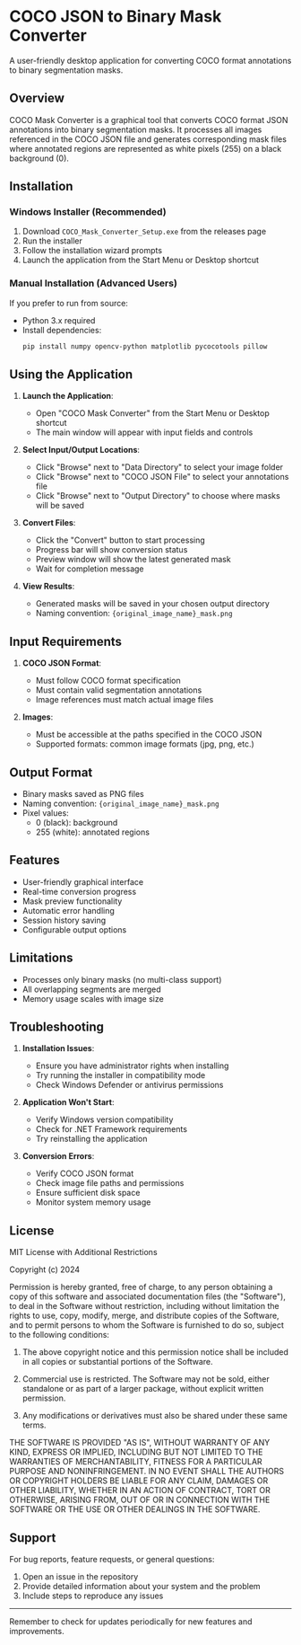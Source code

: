 # COCO JSON to Binary Mask Converter
A user-friendly desktop application for converting COCO format annotations to binary segmentation masks.

## Overview
COCO Mask Converter is a graphical tool that converts COCO format JSON annotations into binary segmentation masks. It processes all images referenced in the COCO JSON file and generates corresponding mask files where annotated regions are represented as white pixels (255) on a black background (0).

## Installation

### Windows Installer (Recommended)
1. Download `COCO_Mask_Converter_Setup.exe` from the releases page
2. Run the installer
3. Follow the installation wizard prompts
4. Launch the application from the Start Menu or Desktop shortcut

### Manual Installation (Advanced Users)
If you prefer to run from source:
- Python 3.x required
- Install dependencies:
  ```bash
  pip install numpy opencv-python matplotlib pycocotools pillow
  ```

## Using the Application

1. **Launch the Application**:
   - Open "COCO Mask Converter" from the Start Menu or Desktop shortcut
   - The main window will appear with input fields and controls

2. **Select Input/Output Locations**:
   - Click "Browse" next to "Data Directory" to select your image folder
   - Click "Browse" next to "COCO JSON File" to select your annotations file
   - Click "Browse" next to "Output Directory" to choose where masks will be saved

3. **Convert Files**:
   - Click the "Convert" button to start processing
   - Progress bar will show conversion status
   - Preview window will show the latest generated mask
   - Wait for completion message

4. **View Results**:
   - Generated masks will be saved in your chosen output directory
   - Naming convention: `{original_image_name}_mask.png`

## Input Requirements

1. **COCO JSON Format**:
   - Must follow COCO format specification
   - Must contain valid segmentation annotations
   - Image references must match actual image files

2. **Images**:
   - Must be accessible at the paths specified in the COCO JSON
   - Supported formats: common image formats (jpg, png, etc.)

## Output Format
- Binary masks saved as PNG files
- Naming convention: `{original_image_name}_mask.png`
- Pixel values:
  - 0 (black): background
  - 255 (white): annotated regions

## Features
- User-friendly graphical interface
- Real-time conversion progress
- Mask preview functionality
- Automatic error handling
- Session history saving
- Configurable output options

## Limitations
- Processes only binary masks (no multi-class support)
- All overlapping segments are merged
- Memory usage scales with image size

## Troubleshooting

1. **Installation Issues**:
   - Ensure you have administrator rights when installing
   - Try running the installer in compatibility mode
   - Check Windows Defender or antivirus permissions

2. **Application Won't Start**:
   - Verify Windows version compatibility
   - Check for .NET Framework requirements
   - Try reinstalling the application

3. **Conversion Errors**:
   - Verify COCO JSON format
   - Check image file paths and permissions
   - Ensure sufficient disk space
   - Monitor system memory usage

## License
MIT License with Additional Restrictions

Copyright (c) 2024 

Permission is hereby granted, free of charge, to any person obtaining a copy
of this software and associated documentation files (the "Software"), to deal
in the Software without restriction, including without limitation the rights
to use, copy, modify, merge, and distribute copies of the Software, and to
permit persons to whom the Software is furnished to do so, subject to the
following conditions:

1. The above copyright notice and this permission notice shall be included in all
copies or substantial portions of the Software.

2. Commercial use is restricted. The Software may not be sold, either standalone
or as part of a larger package, without explicit written permission.

3. Any modifications or derivatives must also be shared under these same terms.

THE SOFTWARE IS PROVIDED "AS IS", WITHOUT WARRANTY OF ANY KIND, EXPRESS OR
IMPLIED, INCLUDING BUT NOT LIMITED TO THE WARRANTIES OF MERCHANTABILITY,
FITNESS FOR A PARTICULAR PURPOSE AND NONINFRINGEMENT. IN NO EVENT SHALL THE
AUTHORS OR COPYRIGHT HOLDERS BE LIABLE FOR ANY CLAIM, DAMAGES OR OTHER
LIABILITY, WHETHER IN AN ACTION OF CONTRACT, TORT OR OTHERWISE, ARISING FROM,
OUT OF OR IN CONNECTION WITH THE SOFTWARE OR THE USE OR OTHER DEALINGS IN THE
SOFTWARE.

## Support
For bug reports, feature requests, or general questions:
1. Open an issue in the repository
2. Provide detailed information about your system and the problem
3. Include steps to reproduce any issues

---
Remember to check for updates periodically for new features and improvements.
